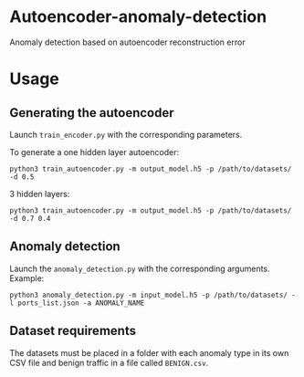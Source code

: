 # Autoencoder-anomaly-detection
Anomaly detection based on autoencoder reconstruction error

# Usage

## Generating the autoencoder

Launch ```train_encoder.py``` with the corresponding parameters.

To generate a one hidden layer autoencoder:

    python3 train_autoencoder.py -m output_model.h5 -p /path/to/datasets/ -d 0.5

3 hidden layers:

    python3 train_autoencoder.py -m output_model.h5 -p /path/to/datasets/ -d 0.7 0.4

## Anomaly detection

Launch the ```anomaly_detection.py``` with the corresponding arguments.
Example:

    python3 anomaly_detection.py -m input_model.h5 -p /path/to/datasets/ -l ports_list.json -a ANOMALY_NAME

## Dataset requirements

The datasets must be placed in a folder with each anomaly type in its own CSV file and benign traffic in a file called ```BENIGN.csv```.
